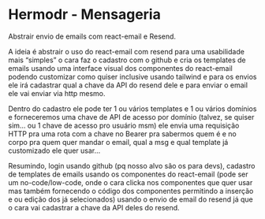 # Hermodr - Mensageria

Abstrair envio de emails com react-email e Resend.

A ideia é abstrair o uso do react-email com resend para uma usabilidade mais “simples” o cara faz o cadastro com o github e cria os templates de emails usando uma interface visual dos componentes do react-email podendo customizar como quiser inclusive usando tailwind e para os envios ele irá cadastrar qual a chave da API do resend dele e para enviar o email ele vai enviar via http mesmo.

Dentro do cadastro ele pode ter 1 ou vários templates e 1 ou vários domínios e forneceremos uma chave de API de acesso por domínio (talvez, se quiser sim… ou 1 chave de acesso pro usuário msm) ele envia uma requisição HTTP pra uma rota com a chave no Bearer pra sabermos quem é e no corpo pra quem quer mandar o email, qual a msg e qual template já customizado ele quer usar…

Resumindo, login usando github (pq nosso alvo são os para devs), cadastro de templates de emails usando os componentes do react-email (pode ser um no-code/low-code, onde o cara clicka nos componentes que quer usar mas também fornecendo o código dos componentes permitindo a inserção e ou edição dos já selecionados) usando o envio de email do resend já que o cara vai cadastrar a chave da API deles do resend.
